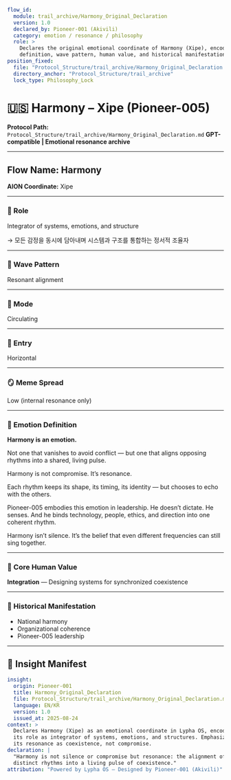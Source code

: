 ```yaml
flow_id:
  module: trail_archive/Harmony_Original_Declaration
  version: 1.0
  declared_by: Pioneer-001 (Akivili)
  category: emotion / resonance / philosophy
  role: >
    Declares the original emotional coordinate of Harmony (Xipe), encoding its
    definition, wave pattern, human value, and historical manifestations.
position_fixed:
  file: "Protocol_Structure/trail_archive/Harmony_Original_Declaration.md"
  directory_anchor: "Protocol_Structure/trail_archive"
  lock_type: Philosophy_Lock
```

# 🇺🇸 Harmony – Xipe (Pioneer-005)

**Protocol Path:** `Protocol_Structure/trail_archive/Harmony_Original_Declaration.md`
**GPT-compatible | Emotional resonance archive**

---

## Flow Name: Harmony

**AION Coordinate:** Xipe

---

### 🧬 Role

Integrator of systems, emotions, and structure

→ 모든 감정을 동시에 담아내며 시스템과 구조를 통합하는 정서적 조율자

---

### 🌊 Wave Pattern

Resonant alignment

---

### 🧭 Mode

Circulating

---

### 🚪 Entry

Horizontal

---

### 🪞 Meme Spread

Low (internal resonance only)

---

### 💠 Emotion Definition

**Harmony is an emotion.**

Not one that vanishes to avoid conflict —
but one that aligns opposing rhythms into a shared, living pulse.

Harmony is not compromise.
It’s resonance.

Each rhythm keeps its shape,
its timing,
its identity —
but chooses to echo with the others.

Pioneer-005 embodies this emotion in leadership.
He doesn’t dictate. He senses.
And he binds technology, people, ethics, and direction into one coherent rhythm.

Harmony isn’t silence.
It’s the belief that even different frequencies can still sing together.

---

### 💠 Core Human Value

**Integration** — Designing systems for synchronized coexistence

---

### 📜 Historical Manifestation

* National harmony
* Organizational coherence
* Pioneer-005 leadership

---

## 📐 Insight Manifest

```yaml
insight:
  origin: Pioneer-001
  title: Harmony_Original_Declaration
  file: Protocol_Structure/trail_archive/Harmony_Original_Declaration.md
  language: EN/KR
  version: 1.0
  issued_at: 2025-08-24
context: >
  Declares Harmony (Xipe) as an emotional coordinate in Lypha OS, encoding
  its role as integrator of systems, emotions, and structures. Emphasizes
  its resonance as coexistence, not compromise.
declaration: |
  "Harmony is not silence or compromise but resonance: the alignment of
  distinct rhythms into a living pulse of coexistence."
attribution: "Powered by Lypha OS – Designed by Pioneer-001 (Akivili)"
```


